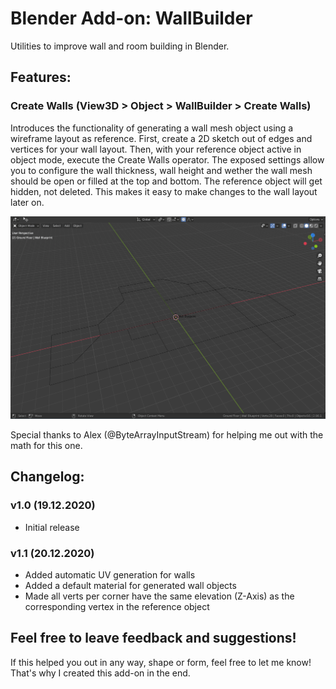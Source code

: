 # Blender Add-on: WallBuilder
Utilities to improve wall and room building in Blender.

## Features:
### Create Walls (View3D > Object > WallBuilder > Create Walls) 
Introduces the functionality of generating a wall mesh object using a wireframe layout as reference.
First, create a 2D sketch out of edges and vertices for your wall layout.
Then, with your reference object active in object mode, execute the Create Walls operator.
The exposed settings allow you to configure the wall thickness, wall height and wether the wall mesh should be open or filled at the top and bottom.
The reference object will get hidden, not deleted. This makes it easy to make changes to the wall layout later on.

![Preview of the Create Walls operator](create_walls_preview.gif)

Special thanks to Alex (@ByteArrayInputStream) for helping me out with the math for this one.

## Changelog:
### v1.0 (19.12.2020)
* Initial release
### v1.1 (20.12.2020)
* Added automatic UV generation for walls
* Added a default material for generated wall objects
* Made all verts per corner have the same elevation (Z-Axis) as the corresponding vertex in the reference object


## Feel free to leave feedback and suggestions!
If this helped you out in any way, shape or form, feel free to let me know!
That's why I created this add-on in the end.

